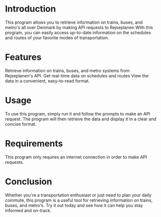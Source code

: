 # Introduction
This program allows you to retrieve information on trains, buses, and metro's all over Denmark by making API requests to Rejseplanen
With this program, you can easily access up-to-date information on the schedules and routes of your favorite modes of transportation.

# Features
Retrieve information on trains, buses, and metro systems from Rejseplanen's API.
Get real-time data on schedules and routes
View the data in a convenient, easy-to-read format.

# Usage
To use this program, simply run it and follow the prompts to make an API request.
The program will then retrieve the data and display it in a clear and concise format.

# Requirements
This program only requires an internet connection in order to make API requests. 

# Conclusion
Whether you're a transportation enthusiast or just need to plan your daily commute, this program is a useful tool for retrieving information on trains, buses, and metro's. Try it out today and see how it can help you stay informed and on-track.
